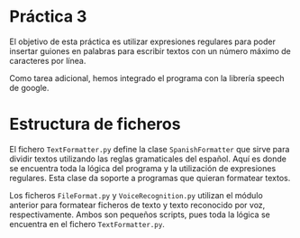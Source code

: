 # Práctica 3
El objetivo de esta práctica es utilizar expresiones regulares para poder insertar guiones en palabras para escribir textos con un número máximo de caracteres por línea.

Como tarea adicional, hemos integrado el programa con la librería speech de google.

# Estructura de ficheros
El fichero $\texttt{TextFormatter.py}$ define la clase $\texttt{SpanishFormatter}$ que sirve para dividir textos utilizando las reglas gramaticales del español. Aquí es donde se encuentra toda la lógica del programa y la utilización de expresiones regulares. Esta clase da soporte a programas que quieran formatear textos.

Los ficheros $\texttt{FileFormat.py}$ y $\texttt{VoiceRecognition.py}$ utilizan el módulo anterior para formatear ficheros de texto y texto reconocido por voz, respectivamente. Ambos son pequeños scripts, pues toda la lógica se encuentra en el fichero $\texttt{TextFormatter.py}$.